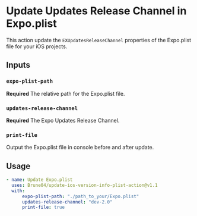 # Update Updates Release Channel in Expo.plist

This action update the `EXUpdatesReleaseChannel` properties of the Expo.plist file for your iOS projects.

## Inputs

### `expo-plist-path`

**Required** The relative path for the Expo.plist file.

### `updates-release-channel`

**Required** The Expo Updates Release Channel.

### `print-file`

Output the Expo.plist file in console before and after update.

## Usage

```yaml
- name: Update Expo.plist
  uses: Brune04/update-ios-version-info-plist-action@v1.1
  with:
      expo-plist-path: "./path_to_your/Expo.plist"
      updates-release-channel: "dev-2.0"
      print-file: true
```
